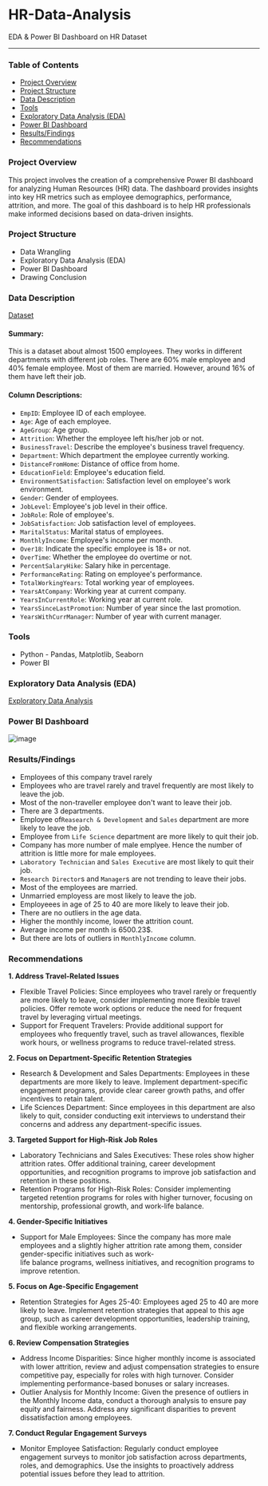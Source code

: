 # HR-Data-Analysis
EDA &amp; Power BI Dashboard on HR Dataset

---
### Table of Contents
- [Project Overview](#project-overview)
- [Project Structure](#project-structure)
- [Data Description](#data-description)
- [Tools](#tools)
- [Exploratory Data Analysis (EDA)](#exploratory-data-analysis-(eda))
- [Power BI Dashboard](#power-bi-dashboard)
- [Results/Findings](#results/findings)
- [Recommendations](#recommendations)

### Project Overview
This project involves the creation of a comprehensive Power BI dashboard for analyzing Human Resources (HR) data. The dashboard provides insights into key HR metrics such as employee demographics, performance, attrition, and more. The goal of this dashboard is to help HR professionals make informed decisions based on data-driven insights.

### Project Structure
- Data Wrangling
- Exploratory Data Analysis (EDA)
- Power BI Dashboard
- Drawing Conclusion

### Data Description
[Dataset](https://www.kaggle.com/datasets/imtiajemon/hr-dataset/data)

#### Summary:
This is a dataset about almost 1500 employees. They works in different departments with different job roles. There are 60% male employee and 40% female employee. Most of them are married. However, around 16% of them have left their job.

#### Column Descriptions:
- `EmpID`: Employee ID of each employee.
- `Age`: Age of each employee.
- `AgeGroup`: Age group.
- `Attrition`: Whether the employee left his/her job or not.
- `BusinessTravel`: Describe the employee's business travel frequency.
- `Department`: Which department the employee currently working.
- `DistanceFromHome`: Distance of office from home.
- `EducationField`: Employee's education field.
- `EnvironmentSatisfaction`: Satisfaction level on employee's work environment.
- `Gender`: Gender of employees.
- `JobLevel`: Employee's job level in their office.
- `JobRole`: Role of employee's.
- `JobSatisfaction`: Job satisfaction level of employees.
- `MaritalStatus`: Marital status of employees.
- `MonthlyIncome`: Employee's income per month.
- `Over18`: Indicate the specific employee is 18+ or not.
- `OverTime`: Whether the employee do overtime or not.
- `PercentSalaryHike`: Salary hike in percentage.
- `PerformanceRating`: Rating on employee's performance.
- `TotalWorkingYears`: Total working year of employees.
- `YearsAtCompany`: Working year at current company.
- `YearsInCurrentRole`: Working year at current role.
- `YearsSinceLastPromotion`: Number of year since the last promotion.
- `YearsWithCurrManager`: Number of year with current manager.

### Tools
- Python - Pandas, Matplotlib, Seaborn
- Power BI

### Exploratory Data Analysis (EDA)
[Exploratory Data Analysis]()

### Power BI Dashboard

![image](https://github.com/user-attachments/assets/80c1341f-64c5-4c67-af4f-b030750aa451)

### Results/Findings
 - Employees of this company travel rarely
 - Employees who are travel rarely and travel frequently are most likely to leave the job.
 - Most of the non-traveller employee don't want to leave their job.
- There are 3 departments.
- Employee of`Reasearch & Development` and `Sales` department are more likely to leave the job.
- Employee from `Life Science` department are more likely to quit their job.
- Company has more number of male emplyee. Hence the number of attrition is little more for male employees.
- `Laboratory Technician` and `Sales Executive` are most likely to quit their job.
- `Research Director`s and `Manager`s are not trending to leave their jobs.
- Most of the employees are married.
- Unmarried employess are most likely to leave the job.
- Employeees in age of 25 to 40 are more likely to leave their job.
- There are no outliers in the age data.
- Higher the monthly income, lower the attrition count.
- Average income per month is 6500.23$.
- But there are lots of outliers in `MonthlyIncome` column.

### Recommendations
**1. Address Travel-Related Issues**
- Flexible Travel Policies: Since employees who travel rarely or frequently are more likely to leave, consider implementing more flexible travel policies. Offer remote work 
  options or reduce the need for frequent travel by leveraging virtual meetings.
- Support for Frequent Travelers: Provide additional support for employees who frequently travel, such as travel allowances, flexible work hours, or wellness programs to 
  reduce travel-related stress.
  
**2. Focus on Department-Specific Retention Strategies**
- Research & Development and Sales Departments: Employees in these departments are more likely to leave. Implement department-specific engagement programs, provide clear 
  career growth paths, and offer incentives to retain talent.
- Life Sciences Department: Since employees in this department are also likely to quit, consider conducting exit interviews to understand their concerns and address any 
  department-specific issues.
  
**3. Targeted Support for High-Risk Job Roles**
- Laboratory Technicians and Sales Executives: These roles show higher attrition rates. Offer additional training, career development opportunities, and recognition programs 
  to improve job satisfaction and retention in these positions.
- Retention Programs for High-Risk Roles: Consider implementing targeted retention programs for roles with higher turnover, focusing on mentorship, professional growth, and 
  work-life balance.
  
**4. Gender-Specific Initiatives**
- Support for Male Employees: Since the company has more male employees and a slightly higher attrition rate among them, consider gender-specific initiatives such as work-  
  life balance programs, wellness initiatives, and recognition programs to improve retention.
  
**5. Focus on Age-Specific Engagement**
- Retention Strategies for Ages 25-40: Employees aged 25 to 40 are more likely to leave. Implement retention strategies that appeal to this age group, such as career 
  development opportunities, leadership training, and flexible working arrangements.
  
**6. Review Compensation Strategies**
- Address Income Disparities: Since higher monthly income is associated with lower attrition, review and adjust compensation strategies to ensure competitive pay, especially 
  for roles with high turnover. Consider implementing performance-based bonuses or salary increases.
- Outlier Analysis for Monthly Income: Given the presence of outliers in the Monthly Income data, conduct a thorough analysis to ensure pay equity and fairness. Address any 
  significant disparities to prevent dissatisfaction among employees.
  
**7. Conduct Regular Engagement Surveys**
- Monitor Employee Satisfaction: Regularly conduct employee engagement surveys to monitor job satisfaction across departments, roles, and demographics. Use the insights to 
  proactively address potential issues before they lead to attrition.
